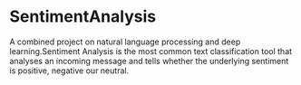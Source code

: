 # SentimentAnalysis
A combined project on natural language processing and deep learning.Sentiment Analysis is the most common text classification tool that analyses an incoming message and tells whether the underlying sentiment is positive, negative our neutral.

